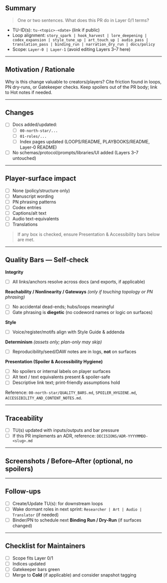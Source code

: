 ## Summary

> One or two sentences. What does this PR do in Layer 0/1 terms?

- TU-ID(s): `tu-<topic>-<date>` (link if public)
- Loop alignment: `story_spark | hook_harvest | lore_deepening | codex_expansion | style_tune_up | art_touch_up | audio_pass | translation_pass | binding_run | narration_dry_run | docs/policy`
- Scope: `Layer-0 | Layer-1` (avoid editing Layers 3–7 here)

---

## Motivation / Rationale

Why is this change valuable to creators/players? Cite friction found in loops, PN dry-runs, or Gatekeeper checks. Keep spoilers out of the PR body; link to Hot notes if needed.

---

## Changes

- [ ] Docs added/updated:
  - [ ] `00-north-star/...`
  - [ ] `01-roles/...`
  - [ ] Index pages updated (LOOPS/README, PLAYBOOKS/README, Layer-0 README)
- [ ] No schemas/protocol/prompts/libraries/UI added (Layers 3–7 untouched)

---

## Player-surface impact

- [ ] None (policy/structure only)
- [ ] Manuscript wording
- [ ] PN phrasing patterns
- [ ] Codex entries
- [ ] Captions/alt text
- [ ] Audio text-equivalents
- [ ] Translations

> If any box is checked, ensure Presentation & Accessibility bars below are met.

---

## Quality Bars — Self-check

**Integrity**

- [ ] All links/anchors resolve across docs (and exports, if applicable)

**Reachability / Nonlinearity / Gateways** _(only if touching topology or PN phrasing)_

- [ ] No accidental dead-ends; hubs/loops meaningful
- [ ] Gate phrasing is **diegetic** (no codeword names or logic on surfaces)

**Style**

- [ ] Voice/register/motifs align with Style Guide & addenda

**Determinism** _(assets only; plan-only may skip)_

- [ ] Reproducibility/seed/DAW notes are in logs, **not** on surfaces

**Presentation (Spoiler & Accessibility Hygiene)**

- [ ] No spoilers or internal labels on player surfaces
- [ ] Alt text / text equivalents present & spoiler-safe
- [ ] Descriptive link text; print-friendly assumptions hold

Reference: `00-north-star/QUALITY_BARS.md`, `SPOILER_HYGIENE.md`, `ACCESSIBILITY_AND_CONTENT_NOTES.md`.

---

## Traceability

- [ ] TU(s) updated with inputs/outputs and bar pressure
- [ ] If this PR implements an ADR, reference: `DECISIONS/ADR-YYYYMMDD-<slug>.md`

---

## Screenshots / Before–After (optional, no spoilers)

<drop images of structure diffs or snippet comparisons if helpful>

---

## Follow-ups

- [ ] Create/Update TU(s): <ids> for downstream loops
- [ ] Wake dormant roles in next sprint: `Researcher | Art | Audio | Translator` (if needed)
- [ ] Binder/PN to schedule next **Binding Run / Dry-Run** (if surfaces changed)

---

## Checklist for Maintainers

- [ ] Scope fits Layer 0/1
- [ ] Indices updated
- [ ] Gatekeeper bars green
- [ ] Merge to **Cold** (if applicable) and consider snapshot tagging
